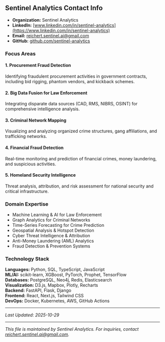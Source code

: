 ## Sentinel Analytics Contact Info

- **Organization:** Sentinel Analytics
- **LinkedIn:** [www.linkedin.com/in/sentinel-analytics](https://www.linkedin.com/in/sentinel-analytics)
- **Email:** reichert.sentinel.ai@gmail.com
- **GitHub:** [github.com/sentinel-analytics](https://github.com/sentinel-analytics)

### Focus Areas

#### 1. Procurement Fraud Detection
Identifying fraudulent procurement activities in government contracts, including bid rigging, phantom vendors, and kickback schemes.

#### 2. Big Data Fusion for Law Enforcement
Integrating disparate data sources (CAD, RMS, NIBRS, OSINT) for comprehensive intelligence analysis.

#### 3. Criminal Network Mapping
Visualizing and analyzing organized crime structures, gang affiliations, and trafficking networks.

#### 4. Financial Fraud Detection
Real-time monitoring and prediction of financial crimes, money laundering, and suspicious activities.

#### 5. Homeland Security Intelligence
Threat analysis, attribution, and risk assessment for national security and critical infrastructure.

### Domain Expertise
- Machine Learning & AI for Law Enforcement
- Graph Analytics for Criminal Networks
- Time-Series Forecasting for Crime Prediction
- Geospatial Analysis & Hotspot Detection
- Cyber Threat Intelligence & Attribution
- Anti-Money Laundering (AML) Analytics
- Fraud Detection & Prevention Systems

### Technology Stack
**Languages:** Python, SQL, TypeScript, JavaScript  
**ML/AI:** scikit-learn, XGBoost, PyTorch, Prophet, TensorFlow  
**Databases:** PostgreSQL, Neo4j, Redis, Elasticsearch  
**Visualization:** D3.js, Mapbox, Plotly, Recharts  
**Backend:** FastAPI, Flask, Django  
**Frontend:** React, Next.js, Tailwind CSS  
**DevOps:** Docker, Kubernetes, AWS, GitHub Actions  

---
*Last Updated: 2025-10-29*

---
*This file is maintained by Sentinel Analytics. For inquiries, contact reichert.sentinel.ai@gmail.com.*
